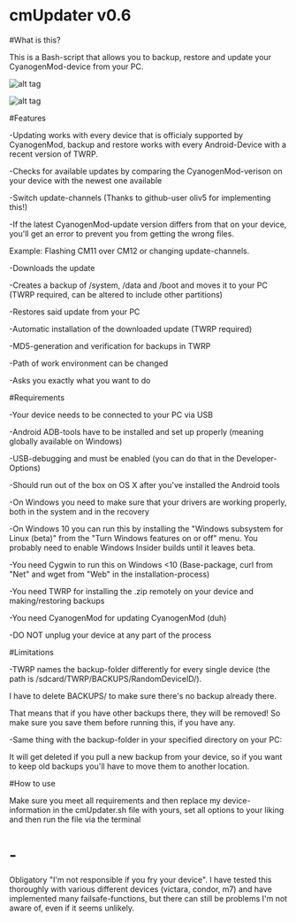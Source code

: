 # cmUpdater v0.6

#What is this?

This is a Bash-script that allows you to backup, restore and update your CyanogenMod-device from your PC.

![alt tag](http://i.imgur.com/0m7lb5t.png)

![alt tag](http://i.imgur.com/Xiwoile.png)

#Features

-Updating works with every device that is officialy supported by CyanogenMod, backup and restore works with every Android-Device with a recent version of TWRP.

-Checks for available updates by comparing the CyanogenMod-verison on your device with the newest one available

-Switch update-channels (Thanks to github-user oliv5 for implementing this!)

-If the latest CyanogenMod-update version differs from that on your device, you'll get an error to prevent you from getting the wrong files.

 Example: Flashing CM11 over CM12 or changing update-channels.

-Downloads the update

-Creates a backup of /system, /data and /boot and moves it to your PC (TWRP required, can be altered to include other partitions)

-Restores said update from your PC

-Automatic installation of the downloaded update (TWRP required)

-MD5-generation and verification for backups in TWRP

-Path of work environment can be changed

-Asks you exactly what you want to do

#Requirements

-Your device needs to be connected to your PC via USB

-Android ADB-tools have to be installed and set up properly (meaning globally available on Windows)

-USB-debugging and must be enabled (you can do that in the Developer-Options)

-Should run out of the box on OS X after you've installed the Android tools

-On Windows you need to make sure that your drivers are working properly, both in the system and in the recovery

-On Windows 10 you can run this by installing the "Windows subsystem for Linux (beta)" from the "Turn Windows features on or off" menu.
 You probably need to enable Windows Insider builds until it leaves beta.

-You need Cygwin to run this on Windows <10 (Base-package, curl from "Net" and wget from "Web" in the installation-process)

-You need TWRP for installing the .zip remotely on your device and making/restoring backups

-You need CyanogenMod for updating CyanogenMod (duh)

-DO NOT unplug your device at any part of the process

#Limitations

-TWRP names the backup-folder differently for every single device (the path is /sdcard/TWRP/BACKUPS/RandomDeviceID/).

 I have to delete BACKUPS/ to make sure there's no backup already there.

 That means that if you have other backups there, they will be removed! So make sure you save them before running this, if you have any.

-Same thing with the backup-folder in your specified directory on your PC:

 It will get deleted if you pull a new backup from your device, so if you want to keep old backups you'll have to move them to another location.

#How to use

Make sure you meet all requirements and then replace my device-information in the cmUpdater.sh file with yours, set all options to your liking and then run the file via the terminal

# -

Obligatory "I'm not responsible if you fry your device". I have tested this thoroughly with various different devices (victara, condor, m7) and have implemented many failsafe-functions, but there can still be problems I'm not aware of, even if it seems unlikely.
